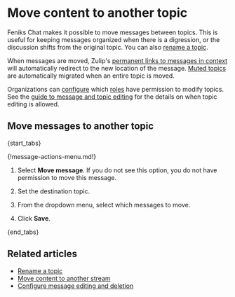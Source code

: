 # Move content to another topic

Feniks Chat makes it possible to move messages between topics. This is
useful for keeping messages organized when there is a digression, or
the discussion shifts from the original topic. You can also [rename a
topic](/help/rename-a-topic).

When messages are moved, Zulip's [permanent links to messages in
context](/help/link-to-a-message-or-conversation#get-a-link-to-a-specific-message)
will automatically redirect to the new location of the message. [Muted
topics](/help/mute-a-topic) are automatically migrated when an entire
topic is moved.

Organizations can [configure](/help/configure-who-can-edit-topics) which
[roles](/help/roles-and-permissions) have permission to modify topics. See the
[guide to message and topic editing](/help/configure-message-editing-and-deletion)
for the details on when topic editing is allowed.

## Move messages to another topic

{start_tabs}

{!message-actions-menu.md!}

1. Select **Move message**. If you do not see this option, you do not have permission
   to move this message.

1. Set the destination topic.

1. From the dropdown menu, select which messages to move.

1. Click **Save**.

{end_tabs}

## Related articles

* [Rename a topic](/help/rename-a-topic)
* [Move content to another stream](/help/move-content-to-another-stream)
* [Configure message editing and deletion](/help/configure-message-editing-and-deletion)
